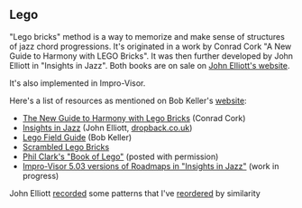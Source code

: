 Lego
---

"Lego bricks" method is a way to memorize and make sense of structures of jazz chord progressions. 
 It's originated in a work by Conrad Cork "A New Guide to Harmony with LEGO Bricks". It was then further developed by John Elliott in "Insights in Jazz".
 Both books are on sale on [John Elliott's website](https://dropback.co.uk/).
 
It's also implemented in Impro-Visor.
 
Here's a list of resources as mentioned on Bob Keller's [website](https://www.cs.hmc.edu/~keller/jazz/):
- [The New Guide to Harmony with Lego Bricks](http://www.tadleyewing.co.uk) (Conrad Cork)
- [Insights in Jazz](http://www.dropback.co.uk/) (John Elliott, [dropback.co.uk](http://www.dropback.co.uk/))
- [Lego Field Guide](http://www.cs.hmc.edu/~keller/jazz/LegoFieldGuide.pdf) (Bob Keller)
- [Scrambled Lego Bricks](http://www.cs.hmc.edu/~keller/jazz/improvisor/ScrambledLego/)
- [Phil Clark's "Book of Lego"](http://www.cs.hmc.edu/~keller/jazz/BookOfLegoPhilClark.pdf) (posted with permission)
- [Impro-Visor 5.03 versions of Roadmaps in "Insights in Jazz"](http://www.cs.hmc.edu/~keller/jazz/InsightsRoadmapsConsolidated.pdf) (work in progress)

 
 
John Elliott [recorded](https://dropback.co.uk/downloads/free-audio/) some patterns that I've [reordered](https://www.dropbox.com/s/hvslv8cgue2njpg/55_iij_bricks_sorted.mp3?dl=0) by similarity

